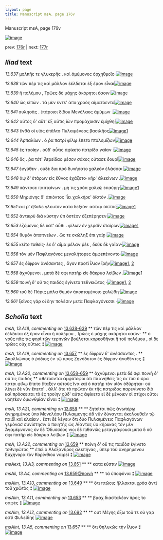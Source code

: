 ```yaml
---
layout: page
title: Manuscript msA, page 176v
---
```


Manuscript msA, page 176v

[![image](http://www.homermultitext.org/iipsrv?OBJ=IIP,1.0&FIF=/project/homer/pyramidal/deepzoom/hmt/vaimg/2017a/VA176VN_0678.tif&WID=100&CVT=JPEG)](http://www.homermultitext.org/ict2/?urn=urn:cite2:hmt:vaimg.2017a:VA176VN_0678)

prev:  [176r](../176r/) | next:  [177r](../177r/)

## *Iliad* text

*13.637* <a id="13.637"/> μολπῆς τε γλυκερῆς . καὶ ἀμύμονος ὀρχηθμοῖο·[![image](http://www.homermultitext.org/iipsrv?OBJ=IIP,1.0&FIF=/project/homer/pyramidal/deepzoom/hmt/vaimg/2017a/VA176VN_0678.tif&RGN=0.492,0.2374,0.411,0.0233&WID=1000&CVT=JPEG)](http://www.homermultitext.org/ict2/?urn=urn:cite2:hmt:vaimg.2017a:VA176VN_0678@0.492,0.2374,0.411,0.0233)

*13.638* <a id="13.638"/> τῶν πέρ τις καὶ μᾶλλον ἐέλδεται ἐξ ἔρον εἶναι[![image](http://www.homermultitext.org/iipsrv?OBJ=IIP,1.0&FIF=/project/homer/pyramidal/deepzoom/hmt/vaimg/2017a/VA176VN_0678.tif&RGN=0.491,0.2585,0.399,0.0233&WID=1000&CVT=JPEG)](http://www.homermultitext.org/ict2/?urn=urn:cite2:hmt:vaimg.2017a:VA176VN_0678@0.491,0.2585,0.399,0.0233)

*13.639* <a id="13.639"/> ἢ πολέμου , Τρῶες δὲ μάχης ἀκόρητοι έασιν·[![image](http://www.homermultitext.org/iipsrv?OBJ=IIP,1.0&FIF=/project/homer/pyramidal/deepzoom/hmt/vaimg/2017a/VA176VN_0678.tif&RGN=0.497,0.2757,0.39,0.0233&WID=1000&CVT=JPEG)](http://www.homermultitext.org/ict2/?urn=urn:cite2:hmt:vaimg.2017a:VA176VN_0678@0.497,0.2757,0.39,0.0233)

*13.640* <a id="13.640"/> ὣς εἰπὼν . τὰ μὲν έντε' ἀπο χροὸς αἱματόεντα[![image](http://www.homermultitext.org/iipsrv?OBJ=IIP,1.0&FIF=/project/homer/pyramidal/deepzoom/hmt/vaimg/2017a/VA176VN_0678.tif&RGN=0.494,0.2953,0.416,0.0233&WID=1000&CVT=JPEG)](http://www.homermultitext.org/ict2/?urn=urn:cite2:hmt:vaimg.2017a:VA176VN_0678@0.494,0.2953,0.416,0.0233)

*13.641* <a id="13.641"/> συλήσᾱς . ἑτάροισι δίδου Μενέλαος ἀμύμων .[![image](http://www.homermultitext.org/iipsrv?OBJ=IIP,1.0&FIF=/project/homer/pyramidal/deepzoom/hmt/vaimg/2017a/VA176VN_0678.tif&RGN=0.499,0.3163,0.391,0.0233&WID=1000&CVT=JPEG)](http://www.homermultitext.org/ict2/?urn=urn:cite2:hmt:vaimg.2017a:VA176VN_0678@0.499,0.3163,0.391,0.0233)

*13.642* <a id="13.642"/> αὐτὸς δ' αὖτ' ἐξ αῦτις ἰ̈ὼν προμάχοισιν ἐμίχθη·[![image](http://www.homermultitext.org/iipsrv?OBJ=IIP,1.0&FIF=/project/homer/pyramidal/deepzoom/hmt/vaimg/2017a/VA176VN_0678.tif&RGN=0.499,0.3343,0.407,0.0233&WID=1000&CVT=JPEG)](http://www.homermultitext.org/ict2/?urn=urn:cite2:hmt:vaimg.2017a:VA176VN_0678@0.499,0.3343,0.407,0.0233)

*13.643* <a id="13.643"/> ἔνθά οἱ υἱὸς ἐπᾶλτο Πυλαιμένεος βασιλῆος[![image](http://www.homermultitext.org/iipsrv?OBJ=IIP,1.0&FIF=/project/homer/pyramidal/deepzoom/hmt/vaimg/2017a/VA176VN_0678.tif&RGN=0.498,0.3539,0.393,0.0233&WID=1000&CVT=JPEG)](http://www.homermultitext.org/ict2/?urn=urn:cite2:hmt:vaimg.2017a:VA176VN_0678@0.498,0.3539,0.393,0.0233)[1](#msAim_13.A9)

*13.644* <a id="13.644"/> Ἁρπαλίων . ὅ ῥα πατρὶ φίλῳ ἕπετο πτολεμίζων[![image](http://www.homermultitext.org/iipsrv?OBJ=IIP,1.0&FIF=/project/homer/pyramidal/deepzoom/hmt/vaimg/2017a/VA176VN_0678.tif&RGN=0.5,0.3704,0.402,0.0263&WID=1000&CVT=JPEG)](http://www.homermultitext.org/ict2/?urn=urn:cite2:hmt:vaimg.2017a:VA176VN_0678@0.5,0.3704,0.402,0.0263)

*13.645* <a id="13.645"/> ἐς τροίην . οὐδ' αὖτις ἀφίκετο πατρίδα γαῖαν :[![image](http://www.homermultitext.org/iipsrv?OBJ=IIP,1.0&FIF=/project/homer/pyramidal/deepzoom/hmt/vaimg/2017a/VA176VN_0678.tif&RGN=0.499,0.3922,0.389,0.0218&WID=1000&CVT=JPEG)](http://www.homermultitext.org/ict2/?urn=urn:cite2:hmt:vaimg.2017a:VA176VN_0678@0.499,0.3922,0.389,0.0218)

*13.646* <a id="13.646"/> ὅς . ῥα τότ' Ἀτρείδαο μέσον σάκος ούτασε δουρὶ[![image](http://www.homermultitext.org/iipsrv?OBJ=IIP,1.0&FIF=/project/homer/pyramidal/deepzoom/hmt/vaimg/2017a/VA176VN_0678.tif&RGN=0.5,0.4087,0.39,0.0233&WID=1000&CVT=JPEG)](http://www.homermultitext.org/ict2/?urn=urn:cite2:hmt:vaimg.2017a:VA176VN_0678@0.5,0.4087,0.39,0.0233)

*13.647* <a id="13.647"/> ἐγγύθεν . οὐδὲ δια πρὸ δυνήσατο χαλκὸν ἐλάσσαι·[![image](http://www.homermultitext.org/iipsrv?OBJ=IIP,1.0&FIF=/project/homer/pyramidal/deepzoom/hmt/vaimg/2017a/VA176VN_0678.tif&RGN=0.496,0.4275,0.42,0.0255&WID=1000&CVT=JPEG)](http://www.homermultitext.org/ict2/?urn=urn:cite2:hmt:vaimg.2017a:VA176VN_0678@0.496,0.4275,0.42,0.0255)

*13.648* <a id="13.648"/> ὰψ δ' ἑτάρων εἰς ἔθνος ἐχάζετο· κῆρ' ἀλεείνων .[![image](http://www.homermultitext.org/iipsrv?OBJ=IIP,1.0&FIF=/project/homer/pyramidal/deepzoom/hmt/vaimg/2017a/VA176VN_0678.tif&RGN=0.501,0.4448,0.42,0.027&WID=1000&CVT=JPEG)](http://www.homermultitext.org/ict2/?urn=urn:cite2:hmt:vaimg.2017a:VA176VN_0678@0.501,0.4448,0.42,0.027)

*13.649* <a id="13.649"/> πάντοσε παπταίνων . μή τις χρόα χαλκῷ ἐπαύρῃ·[![image](http://www.homermultitext.org/iipsrv?OBJ=IIP,1.0&FIF=/project/homer/pyramidal/deepzoom/hmt/vaimg/2017a/VA176VN_0678.tif&RGN=0.501,0.4666,0.42,0.0233&WID=1000&CVT=JPEG)](http://www.homermultitext.org/ict2/?urn=urn:cite2:hmt:vaimg.2017a:VA176VN_0678@0.501,0.4666,0.42,0.0233)[1](#msAim_13.A10)

*13.650* <a id="13.650"/> Μηριόνης δ' ἀπιόντος 'ΐει χαλκήρε' ὀϊστὸν .[![image](http://www.homermultitext.org/iipsrv?OBJ=IIP,1.0&FIF=/project/homer/pyramidal/deepzoom/hmt/vaimg/2017a/VA176VN_0678.tif&RGN=0.505,0.4838,0.387,0.0233&WID=1000&CVT=JPEG)](http://www.homermultitext.org/ict2/?urn=urn:cite2:hmt:vaimg.2017a:VA176VN_0678@0.505,0.4838,0.387,0.0233)

*13.651* <a id="13.651"/> καί ρ' ἔβαλε γλουτὸν κατα δεξιόν· αὐτὰρ ὀϊστὸς[![image](http://www.homermultitext.org/iipsrv?OBJ=IIP,1.0&FIF=/project/homer/pyramidal/deepzoom/hmt/vaimg/2017a/VA176VN_0678.tif&RGN=0.509,0.5026,0.395,0.0248&WID=1000&CVT=JPEG)](http://www.homermultitext.org/ict2/?urn=urn:cite2:hmt:vaimg.2017a:VA176VN_0678@0.509,0.5026,0.395,0.0248)[1](#msAext_13.A3)

*13.652* <a id="13.652"/> ἀντικρὺ διὰ κύστην ὑπ ὀστέον ἐξεπέρησεν·[![image](http://www.homermultitext.org/iipsrv?OBJ=IIP,1.0&FIF=/project/homer/pyramidal/deepzoom/hmt/vaimg/2017a/VA176VN_0678.tif&RGN=0.508,0.5222,0.384,0.0225&WID=1000&CVT=JPEG)](http://www.homermultitext.org/ict2/?urn=urn:cite2:hmt:vaimg.2017a:VA176VN_0678@0.508,0.5222,0.384,0.0225)

*13.653* <a id="13.653"/> ἑζόμενος δὲ κατ' αὖθι . φίλων ἐν χερσὶν ἑταίρων[![image](http://www.homermultitext.org/iipsrv?OBJ=IIP,1.0&FIF=/project/homer/pyramidal/deepzoom/hmt/vaimg/2017a/VA176VN_0678.tif&RGN=0.507,0.5402,0.414,0.0263&WID=1000&CVT=JPEG)](http://www.homermultitext.org/ict2/?urn=urn:cite2:hmt:vaimg.2017a:VA176VN_0678@0.507,0.5402,0.414,0.0263)[1](#msAim_13.A11)

*13.654* <a id="13.654"/> θυμὸν ἀποπνείων . ὥς τε σκώληξ ἐπι γαίῃ·[![image](http://www.homermultitext.org/iipsrv?OBJ=IIP,1.0&FIF=/project/homer/pyramidal/deepzoom/hmt/vaimg/2017a/VA176VN_0678.tif&RGN=0.502,0.5597,0.377,0.0233&WID=1000&CVT=JPEG)](http://www.homermultitext.org/ict2/?urn=urn:cite2:hmt:vaimg.2017a:VA176VN_0678@0.502,0.5597,0.377,0.0233)

*13.655* <a id="13.655"/> κεῖτο ταθείς· ἐκ δ' αἷμα μέλαν ῥέε , δεῦε δὲ γαῖαν·[![image](http://www.homermultitext.org/iipsrv?OBJ=IIP,1.0&FIF=/project/homer/pyramidal/deepzoom/hmt/vaimg/2017a/VA176VN_0678.tif&RGN=0.509,0.574,0.428,0.0255&WID=1000&CVT=JPEG)](http://www.homermultitext.org/ict2/?urn=urn:cite2:hmt:vaimg.2017a:VA176VN_0678@0.509,0.574,0.428,0.0255)

*13.656* <a id="13.656"/> τὸν μὲν Παφλαγόνες μεγαλήτορες ἀμφεπένοντο·[![image](http://www.homermultitext.org/iipsrv?OBJ=IIP,1.0&FIF=/project/homer/pyramidal/deepzoom/hmt/vaimg/2017a/VA176VN_0678.tif&RGN=0.5,0.595,0.424,0.0278&WID=1000&CVT=JPEG)](http://www.homermultitext.org/ict2/?urn=urn:cite2:hmt:vaimg.2017a:VA176VN_0678@0.5,0.595,0.424,0.0278)

*13.657* <a id="13.657"/> ἐς δίφρον ἀνέσαντες , ἄγον προτὶ ΐλιον ϊρὴν[![image](http://www.homermultitext.org/iipsrv?OBJ=IIP,1.0&FIF=/project/homer/pyramidal/deepzoom/hmt/vaimg/2017a/VA176VN_0678.tif&RGN=0.507,0.6146,0.379,0.0263&WID=1000&CVT=JPEG)](http://www.homermultitext.org/ict2/?urn=urn:cite2:hmt:vaimg.2017a:VA176VN_0678@0.507,0.6146,0.379,0.0263)[1](#msA_13.A19), [2](#msAint_13.A5)

*13.658* <a id="13.658"/> ἀχνύμενοι . μετὰ δέ σφι πατὴρ κίε δάκρυα λείβων .[![image](http://www.homermultitext.org/iipsrv?OBJ=IIP,1.0&FIF=/project/homer/pyramidal/deepzoom/hmt/vaimg/2017a/VA176VN_0678.tif&RGN=0.513,0.6334,0.41,0.0293&WID=1000&CVT=JPEG)](http://www.homermultitext.org/ict2/?urn=urn:cite2:hmt:vaimg.2017a:VA176VN_0678@0.513,0.6334,0.41,0.0293)[1](#msA_13.A21)

*13.659* <a id="13.659"/> ποινὴ δ' οὔ τις παιδὸς ἐγίνετο τεθνειῶτος ·[![image](http://www.homermultitext.org/iipsrv?OBJ=IIP,1.0&FIF=/project/homer/pyramidal/deepzoom/hmt/vaimg/2017a/VA176VN_0678.tif&RGN=0.508,0.6544,0.393,0.0225&WID=1000&CVT=JPEG)](http://www.homermultitext.org/ict2/?urn=urn:cite2:hmt:vaimg.2017a:VA176VN_0678@0.508,0.6544,0.393,0.0225)[1](#msA_13.A22), [2](#msAil_13.A4)

*13.660* <a id="13.660"/> τοῦ δὲ Πάρις μάλα θυμὸν ἀποκταμένοιο χολώθη·[![image](http://www.homermultitext.org/iipsrv?OBJ=IIP,1.0&FIF=/project/homer/pyramidal/deepzoom/hmt/vaimg/2017a/VA176VN_0678.tif&RGN=0.512,0.6709,0.417,0.0255&WID=1000&CVT=JPEG)](http://www.homermultitext.org/ict2/?urn=urn:cite2:hmt:vaimg.2017a:VA176VN_0678@0.512,0.6709,0.417,0.0255)

*13.661* <a id="13.661"/> ξεῖνος γάρ οἱ ἔην πολέσιν μετὰ Παφλαγόνεσσι ·[![image](http://www.homermultitext.org/iipsrv?OBJ=IIP,1.0&FIF=/project/homer/pyramidal/deepzoom/hmt/vaimg/2017a/VA176VN_0678.tif&RGN=0.511,0.6912,0.412,0.0398&WID=1000&CVT=JPEG)](http://www.homermultitext.org/ict2/?urn=urn:cite2:hmt:vaimg.2017a:VA176VN_0678@0.511,0.6912,0.412,0.0398)

## *Scholia* text

*msA, 13.A18, commenting on* [13.638-639](#13.638-639)  <a id="msA_13.A18"/> **														 τῶν πέρ τις καὶ μᾶλλον ἐέλδεται ἐξ ἔρον εἶναι ἢ πολέμου , Τρῶες ὲ μάχης ακόρητοι εασιν- 													** 														 ὁ νοῦς πᾶς τις φησὶ τῶν τερπνῶν βούλεται κορεσθῆναι ἢ τοῦ πολέμου , οἱ δε τρῶες οὐχ οὕτως ⁑ 													[![image](http://www.homermultitext.org/iipsrv?OBJ=IIP,1.0&FIF=/project/homer/pyramidal/deepzoom/hmt/vaimg/2017a/VA176VN_0678.tif&RGN=0.21,0.1127,0.721,0.0661&WID=1000&CVT=JPEG)](http://www.homermultitext.org/ict2/?urn=urn:cite2:hmt:vaimg.2017a:VA176VN_0678@0.21,0.1127,0.721,0.0661)

*msA, 13.A19, commenting on* [13.657](#13.657)  <a id="msA_13.A19"/> **														 ἐς δίφρον δ' ἀνέσσαντες . 													** 														 															 Ἀπολλώνιος ὁ ῥόδιος ἐν τῷ προς Ζηνόδοτον ἐς δίφρον ἀναθέντες ⁑ 													[![image](http://www.homermultitext.org/iipsrv?OBJ=IIP,1.0&FIF=/project/homer/pyramidal/deepzoom/hmt/vaimg/2017a/VA176VN_0678.tif&RGN=0.225,0.7273,0.483,0.0255&WID=1000&CVT=JPEG)](http://www.homermultitext.org/ict2/?urn=urn:cite2:hmt:vaimg.2017a:VA176VN_0678@0.225,0.7273,0.483,0.0255)

*msA, 13.A20, commenting on* [13.658-659](#13.658-659)  <a id="msA_13.A20"/> **														 ἀχνύμενοι μετὰ δέ σφι ποινὴ δ' οὔ τις παιδὸς 														 													** 														 ἀθετοῦνται ἀμφότεφοι ὃτι πλανηθείς τις ἐκ τοῦ ὃ σρα πατρι φίλῳ ἓπετο ἔταξεν αὐτοὺς ἳνα καὶ 															ὁ πατὴρ τὸν υἱὸν ὀδύρηται- οὐ λὲγει δὲ νῦν ἓπετο' . ἀλλ' ὃτε τὸ πρῶτον ἐκ τῆς πατριδος 															παρεγίνετο διὸ καὶ πρὸσκειται τὸ ἑς τροίην οὐδ' αὐτις ἀφίκετο εἰ δὲ μένοιεν οἱ στίχοι οῦτοι 															νοητέον ὁμωνθμίαν εἶναι ⁑ 													[![image](http://www.homermultitext.org/iipsrv?OBJ=IIP,1.0&FIF=/project/homer/pyramidal/deepzoom/hmt/vaimg/2017a/VA176VN_0678.tif&RGN=0.225,0.7235,0.721,0.0526&WID=1000&CVT=JPEG)](http://www.homermultitext.org/ict2/?urn=urn:cite2:hmt:vaimg.2017a:VA176VN_0678@0.225,0.7235,0.721,0.0526)

*msA, 13.A21, commenting on* [13.658](#13.658)  <a id="msA_13.A21"/> **														 													** 														 ζητεὶται πῶς ἀνωτέρῳ ἀνῃρημένος ὑπο Μενελάου 															 Πυλαιμενης άδ νῦν δύνανται ἀκολουθεῖν τῷ παιδὶ καὶ 															κλαίειν . ἔστι δὲ λέγειν ὅτι δύο Πυλαιμένεις 															 Παφλαγόνων γεμόνασ συνίστησιν ὁ ποιητὴς ὡς Αἴαντας ύο κήρυκας τὸν μὲν Ἀγαμέμνονος ὸν δὲ Ὀδυσσέος νιοι δὲ πιθανῶς μεταγράφουσι μετα δ ού σφι 															πατῆρ κίε δάκρυα λείβων ⁑ 													[![image](http://www.homermultitext.org/iipsrv?OBJ=IIP,1.0&FIF=/project/homer/pyramidal/deepzoom/hmt/vaimg/2017a/VA176VN_0678.tif&RGN=0.2314,0.7631,0.7014,0.05588&WID=1000&CVT=JPEG)](http://www.homermultitext.org/ict2/?urn=urn:cite2:hmt:vaimg.2017a:VA176VN_0678@0.2314,0.7631,0.7014,0.05588)

*msA, 13.A22, commenting on* [13.659](#13.659)  <a id="msA_13.A22"/> **														 ποὶνη δ' οὔ τις παιδὸσ ἐγίνετο τεθνηιῶτος 													** 														 ἐπεὶ ὁ Ἀλέξανδρος αλεπήνας , ὑπερ τοῦ ἀνηρημενου Εὐχήνορα 															τὸν Κορίνθιου ναιρεῖ ⁑ 													[![image](http://www.homermultitext.org/iipsrv?OBJ=IIP,1.0&FIF=/project/homer/pyramidal/deepzoom/hmt/vaimg/2017a/VA176VN_0678.tif&RGN=0.2452,0.7895,0.6752,0.04633&WID=1000&CVT=JPEG)](http://www.homermultitext.org/ict2/?urn=urn:cite2:hmt:vaimg.2017a:VA176VN_0678@0.2452,0.7895,0.6752,0.04633)

*msAext, 13.A3, commenting on* [13.651](#13.651)  <a id="msAext_13.A3"/> **							 						** 							 κατα κύστιν 						[![image](http://www.homermultitext.org/iipsrv?OBJ=IIP,1.0&FIF=/project/homer/pyramidal/deepzoom/hmt/vaimg/2017a/VA176VN_0678.tif&RGN=0.1511,0.5202,0.07167,0.02075&WID=1000&CVT=JPEG)](http://www.homermultitext.org/ict2/?urn=urn:cite2:hmt:vaimg.2017a:VA176VN_0678@0.1511,0.5202,0.07167,0.02075)

*msAil, 13.A4, commenting on* [13.659@ποινὴ](#13.659@ποινὴ)  <a id="msAil_13.A4"/> **							 						** 							 τὰ ὑποφόνια ⁑ 						[![image](http://www.homermultitext.org/iipsrv?OBJ=IIP,1.0&FIF=/project/homer/pyramidal/deepzoom/hmt/vaimg/2017a/VA176VN_0678.tif&RGN=0.5125,0.6544,0.05730,0.01259&WID=1000&CVT=JPEG)](http://www.homermultitext.org/ict2/?urn=urn:cite2:hmt:vaimg.2017a:VA176VN_0678@0.5125,0.6544,0.05730,0.01259)

*msAim, 13.A10, commenting on* [13.649](#13.649)  <a id="msAim_13.A10"/> **							 						** 							 ὅτι πτῶσις ἤλλακται χρόα ἀντὶ τοῦ χρῶτὸς ⁑ 						[![image](http://www.homermultitext.org/iipsrv?OBJ=IIP,1.0&FIF=/project/homer/pyramidal/deepzoom/hmt/vaimg/2017a/VA175RN_0346.tif&RGN=0.571,0.7235,0.102,0.0263&WID=1000&CVT=JPEG)](http://www.homermultitext.org/ict2/?urn=urn:cite2:hmt:vaimg.2017a:VA175RN_0346@0.571,0.7235,0.102,0.0263)

*msAim, 13.A11, commenting on* [13.653](#13.653)  <a id="msAim_13.A11"/> **							 						** 							 βραχ διασταλέον προς το σαφές ⁑ 						[![image](http://www.homermultitext.org/iipsrv?OBJ=IIP,1.0&FIF=/project/homer/pyramidal/deepzoom/hmt/vaimg/2017a/VA176VN_0678.tif&RGN=0.413,0.5252,0.095,0.0631&WID=1000&CVT=JPEG)](http://www.homermultitext.org/ict2/?urn=urn:cite2:hmt:vaimg.2017a:VA176VN_0678@0.413,0.5252,0.095,0.0631)

*msAim, 13.A12, commenting on* [13.692](#13.692)  <a id="msAim_13.A12"/> **							 						** 							 ουτ Μέγης έξω τοῦ τε οὐ γαρ εστί Φυλείδης 						[![image](http://www.homermultitext.org/iipsrv?OBJ=IIP,1.0&FIF=/project/homer/pyramidal/deepzoom/hmt/vaimg/2017a/VA177VN_0679.tif&RGN=0.424,0.3351,0.076,0.0391&WID=1000&CVT=JPEG)](http://www.homermultitext.org/ict2/?urn=urn:cite2:hmt:vaimg.2017a:VA177VN_0679@0.424,0.3351,0.076,0.0391)

*msAint, 13.A5, commenting on* [13.657](#13.657)  <a id="msAint_13.A5"/> **							 						** 							 ὅτι θηλυκῶς τὴν ΐλιον ⁑ 						[![image](http://www.homermultitext.org/iipsrv?OBJ=IIP,1.0&FIF=/project/homer/pyramidal/deepzoom/hmt/vaimg/2017a/VA176VN_0678.tif&RGN=0.8876,0.6102,0.04956,0.02822&WID=1000&CVT=JPEG)](http://www.homermultitext.org/ict2/?urn=urn:cite2:hmt:vaimg.2017a:VA176VN_0678@0.8876,0.6102,0.04956,0.02822)